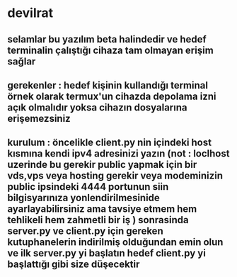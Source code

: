 # devilrat

selamlar bu yazılım beta halindedir ve hedef terminalin çalıştığı cihaza tam olmayan erişim sağlar
------------------------------------------------------------------------------------------------------
gerekenler : hedef kişinin kullandığı terminal örnek olarak termux'un cihazda depolama izni açık olmalıdır yoksa cihazın dosyalarına erişemezsiniz
-------------------------------------------------------------------------------------------------------
kurulum : öncelikle client.py nin içindeki host kısmına kendi ipv4 adresinizi yazın (not : loclhost  uzerinde bu gerekir public yapmak için bir vds,vps veya hosting gerekir veya modeminizin public ipsindeki 4444 portunun siin bilgisyarınıza yonlendirilmesinide ayarlayabilirsiniz ama tavsiye etmem hem tehlikeli hem zahmetli bir iş ) sonrasinda server.py ve client.py için gereken kutuphanelerin indirilmiş olduğundan emin olun ve ilk server.py yi başlatın hedef client.py yi başlattığı gibi size düşecektir
-------------------------------------------------------------------------------------------------------
